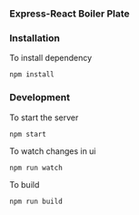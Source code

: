 ### Express-React Boiler Plate


### Installation

To install dependency

```
npm install
```

### Development

To start the server

```
npm start
```

To watch changes in ui

```
npm run watch
```

To build 

```
npm run build
```